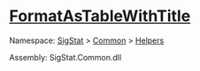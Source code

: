 # [FormatAsTableWithTitle](./ExcelHelper-100663988.md)

Namespace: [SigStat]() > [Common](./../../README.md) > [Helpers](./../README.md)

Assembly: SigStat.Common.dll

